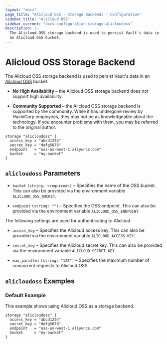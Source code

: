 ```yaml
---
layout: "docs"
page_title: "Alicloud OSS - Storage Backends - Configuration"
sidebar_title: "AliCloud OSS"
sidebar_current: "docs-configuration-storage-alicloudoss"
description: |-
  The Alicloud OSS storage backend is used to persist Vault's data in
  an Alicloud OSS bucket.
---
```


# Alicloud OSS Storage Backend

The Alicloud OSS storage backend is used to persist Vault's data in
an [Alicloud OSS][alicloudoss] bucket.

- **No High Availability** – the Alicloud OSS storage backend does not support
  high availability.

- **Community Supported** – the Alicloud OSS storage backend is supported by the
  community. While it has undergone review by HashiCorp employees, they may not
  be as knowledgeable about the technology. If you encounter problems with them,
  you may be referred to the original author.

```hcl
storage "alicloudoss" {
  access_key = "abcd1234"
  secret_key = "defg5678"
  endpoint   = "oss-us-west-1.aliyuncs.com"
  bucket     = "my-bucket"
}
```

## `alicloudoss` Parameters

- `bucket` `(string: <required>)` – Specifies the name of the OSS bucket. This
  can also be provided via the environment variable `ALICLOUD_OSS_BUCKET`.

- `endpoint` `(string: "")` – Specifies the OSS endpoint. This can also be
 provided via the environment variable `ALICLOUD_OSS_ENDPOINT`.

The following settings are used for authenticating to Alicloud.

- `access_key` – Specifies the Alicloud access key. This can also be provided via
  the environment variable `ALICLOUD_ACCESS_KEY`.

- `secret_key` – Specifies the Alicloud secret key. This can also be provided via
  the environment variable `ALICLOUD_SECRET_KEY`.

- `max_parallel` `(string: "128")` – Specifies the maximum number of concurrent
  requests to Alicloud OSS.

## `alicloudoss` Examples

### Default Example

This example shows using Alicloud OSS as a storage backend.

```hcl
storage "alicloudoss" {
  access_key = "abcd1234"
  secret_key = "defg5678"
  endpoint   = "oss-us-west-1.aliyuncs.com"
  bucket     = "my-bucket"
}
```

[alicloudoss]: https://www.alibabacloud.com/product/oss
